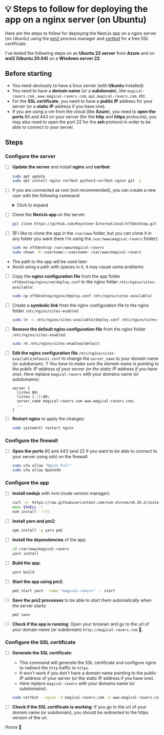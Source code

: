 # 💡 Steps to follow for deploying the app on a nginx server (on Ubuntu)

Here are the steps to follow for deploying the NextJs app on a nginx server (on
Ubuntu) using the [pm2](https://pm2.keymetrics.io/) process manager
and [certbot](https://certbot.eff.org/) for a free SSL certificate.

I've tested the following steps on an **Ubuntu 22 server** from **Azure** and
on **wsl2 (Ubuntu 20.04)** on a **Windows server 22**.

## Before starting

- You need obviously to have a linux server (with **Ubuntu** installed).
- You need to have a **domain name** (or a **subdomain**),
  like `magical-ravers.com`
  , `www.magical-ravers.com`, `api.magical-ravers.com`, etc.
- For the **SSL certificate**, you need to have a **public IP** address for your
  server (or a **static IP** address if you have one).
- If you are using a vm from the cloud (like **Azure**), you need to **open the
  ports** 80 and 443 on your server (for the **http** and **https** protocols),
  you may also need to open the port 22 for the **ssh** protocol in order to be
  able to connect to your server.

## Steps

### Configure the server

- [ ] **Update the server** and install **nginx** and **certbot**:
  ```bash
  sudo apt update
  sudo apt install nginx certbot python3-certbot-nginx git -y
  ```
- [ ] if you are connected as root (not recommended), you can create a new user
  with the following command:
  <details>
    <summary>Click to expand</summary>

  1. Create a new user:

  ```bash
  adduser <username>
  ```

  1. Add the user to the sudo group:

  ```bash
  usermod -aG sudo <username>
  ```

  1. create an ssh folder for the user:

  ```bash
  mkdir /homePage/<username>/.ssh
  ```

  1. Copy the `authorized_keys` file from the root user to the new user:

  ```bash
  cp /root/.ssh/authorized_keys /homePage/<username>/.ssh/authorized_keys
  ```

  1. Make the `.ssh` folder and the `authorized_keys` file only readable by
     the user:

  ```bash
  sudo chmod 700 /homePage/<username>/.ssh
  sudo chmod 600 /homePage/<username>/.ssh/authorized_keys
  ```

  - You can now connect to your server from an ssh client using the new user:

    ```bash
    ssh -i <path-to-private-key> <username>@<server-ip>
    ```

</details>

- [ ] Clone the **NextJs app** on the server:

  ```bash
  git clone https://github.com/Keystone-International/nftDesktop.git
  ```

- [ ] 😻 I like to clone the app in the `/var/www` folder, but you can clone it
  in any folder you want (here I'm using the `/var/www/magical-ravers` folder):

  ```bash
  sudo mv nftDesktop /var/www/magical-ravers
  sudo chown -R <username>:<username> /var/www/magical-ravers
  ```

- The path to the app will be used later
- Avoid using a path with spaces in it, it may cause some problems

- [ ] Copy the **nginx configuration file** from the app
  folder `nftDesktop/nginx/vm/deploy.conf` to the nginx
  folder `/etc/nginx/sites-available`:
  ```bash
  sudo cp nftDesktop/nginx/deploy.conf /etc/nginx/sites-available/
  ```
- [ ] Create a **symbolic link** from the nginx configuration file to the nginx
  folder `/etc/nginx/sites-enabled`:
  ```bash
  sudo ln -s /etc/nginx/sites-available/deploy.conf /etc/nginx/sites-enabled/
  ```
- [ ] **Remove the default nginx configuration file** from the nginx
  folder `/etc/nginx/sites-enabled`:

  ```bash
  sudo rm /etc/nginx/sites-enabled/default
  ```

- [ ] **Edit the nginx configuration
  file** `/etc/nginx/sites-available/mfaouzi.conf` to change the `server_name`
  to your domain name (or subdomain). _‼ You have to make sure the domain name
  is pointing to the public IP address of your server (or the static IP address
  if you have one)_.
  Here replace `magical-ravers` with your domains name (or subdomains):

  ```nginx
  server {
    listen 80;
    listen [::]:80;
    server_name magical-ravers.com www.magical-ravers.com;
    ...
  }
  ```

- [ ] **Restart nginx** to apply the changes:
  ```bash
  sudo systemctl restart nginx
  ```

### Configure the firewall

- [ ] **Open the ports** 80 and 443 (and 22 if you want to be able to connect to
  your server using ssh) on the firewall:
  ```bash
  sudo ufw allow "Nginx Full"
  sudo ufw allow OpenSSH
  ```

### Configure the app

- [ ] **Install nodejs** with nvm (node version manager):
  ```bash
  curl -o- https://raw.githubusercontent.com/nvm-sh/nvm/v0.39.2/install.sh | bash
  exec $SHELL -l
  nvm install --lts
  ```
- [ ] **Install yarn and pm2**:
  ```bash
  npm install -g yarn pm2
  ```
- [ ] **Install the dependencies** of the app:
  ```bash
  cd /var/www/magical-ravers
  yarn install
  ```
- [ ] **Build the app**:
  ```bash
  yarn build
  ```
- [ ] **Start the app using pm2**:
  ```bash
  pm2 start yarn --name "magical-ravers" -- start
  ```
- [ ] **Save the pm2 processes** to be able to start them automatically when the
  server starts:

  ```bash
  pm2 save
  ```

- [ ] **Check if the app is running**:
  Open your browser and go to the url of your domain name (or
  subdomain) `http://magical-ravers.com` 🎉.

### Configure the SSL certificate

- [ ] **Generate the SSL certificate**:

  - This command will generate the SSL certificate and configure nginx to
    redirect the `http` traffic to `https`.
  - It won't work if you don't have a domain name pointing to the public IP
    address of your server (or the static IP address if you have one).
  - Here replace `magical-ravers` with your domains name (or subdomains):

  ```bash
  sudo certbot --nginx -d magical-ravers.com -d www.magical-ravers.com
  ```

- [ ] **Check if the SSL certificate is working**:
  If you go to the url of your domain name (or subdomain), you should be
  redirected to the https version of the url.

Houra 🎉
